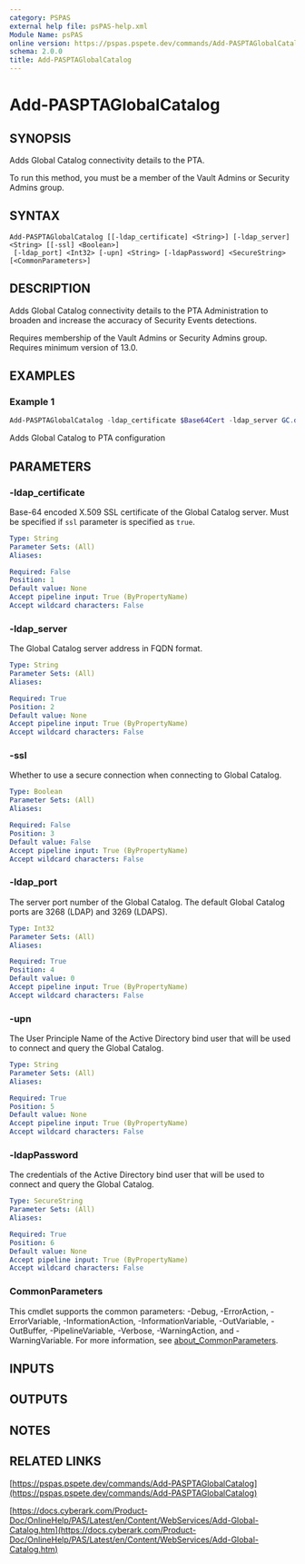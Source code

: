 ```yaml
---
category: PSPAS
external help file: psPAS-help.xml
Module Name: psPAS
online version: https://pspas.pspete.dev/commands/Add-PASPTAGlobalCatalog
schema: 2.0.0
title: Add-PASPTAGlobalCatalog
---
```


# Add-PASPTAGlobalCatalog

## SYNOPSIS

Adds Global Catalog connectivity details to the PTA.

To run this method, you must be a member of the Vault Admins or Security Admins group.

## SYNTAX

```
Add-PASPTAGlobalCatalog [[-ldap_certificate] <String>] [-ldap_server] <String> [[-ssl] <Boolean>]
 [-ldap_port] <Int32> [-upn] <String> [-ldapPassword] <SecureString> [<CommonParameters>]
```

## DESCRIPTION
Adds Global Catalog connectivity details to the PTA Administration to broaden and increase the accuracy of Security Events detections.

Requires membership of the Vault Admins or Security Admins group.
Requires minimum version of 13.0.

## EXAMPLES

### Example 1
```powershell
Add-PASPTAGlobalCatalog -ldap_certificate $Base64Cert -ldap_server GC.domain.com -ssl $true -ldap_port 3269 -upn user@domain.com -ldapPassword $SecureString
```

Adds Global Catalog to PTA configuration

## PARAMETERS

### -ldap_certificate
Base-64 encoded X.509 SSL certificate of the Global Catalog server.
Must be specified if `ssl` parameter is specified as `true`.

```yaml
Type: String
Parameter Sets: (All)
Aliases:

Required: False
Position: 1
Default value: None
Accept pipeline input: True (ByPropertyName)
Accept wildcard characters: False
```

### -ldap_server
The Global Catalog server address in FQDN format.

```yaml
Type: String
Parameter Sets: (All)
Aliases:

Required: True
Position: 2
Default value: None
Accept pipeline input: True (ByPropertyName)
Accept wildcard characters: False
```

### -ssl
Whether to use a secure connection when connecting to Global Catalog.

```yaml
Type: Boolean
Parameter Sets: (All)
Aliases:

Required: False
Position: 3
Default value: False
Accept pipeline input: True (ByPropertyName)
Accept wildcard characters: False
```

### -ldap_port
The server port number of the Global Catalog. The default Global Catalog ports are 3268 (LDAP) and 3269 (LDAPS).

```yaml
Type: Int32
Parameter Sets: (All)
Aliases:

Required: True
Position: 4
Default value: 0
Accept pipeline input: True (ByPropertyName)
Accept wildcard characters: False
```

### -upn
The User Principle Name of the Active Directory bind user that will be used to connect and query the Global Catalog.

```yaml
Type: String
Parameter Sets: (All)
Aliases:

Required: True
Position: 5
Default value: None
Accept pipeline input: True (ByPropertyName)
Accept wildcard characters: False
```

### -ldapPassword
The credentials of the Active Directory bind user that will be used to connect and query the Global Catalog.

```yaml
Type: SecureString
Parameter Sets: (All)
Aliases:

Required: True
Position: 6
Default value: None
Accept pipeline input: True (ByPropertyName)
Accept wildcard characters: False
```

### CommonParameters
This cmdlet supports the common parameters: -Debug, -ErrorAction, -ErrorVariable, -InformationAction, -InformationVariable, -OutVariable, -OutBuffer, -PipelineVariable, -Verbose, -WarningAction, and -WarningVariable. For more information, see [about_CommonParameters](http://go.microsoft.com/fwlink/?LinkID=113216).

## INPUTS

## OUTPUTS

## NOTES

## RELATED LINKS

[https://pspas.pspete.dev/commands/Add-PASPTAGlobalCatalog](https://pspas.pspete.dev/commands/Add-PASPTAGlobalCatalog)

[https://docs.cyberark.com/Product-Doc/OnlineHelp/PAS/Latest/en/Content/WebServices/Add-Global-Catalog.htm](https://docs.cyberark.com/Product-Doc/OnlineHelp/PAS/Latest/en/Content/WebServices/Add-Global-Catalog.htm)